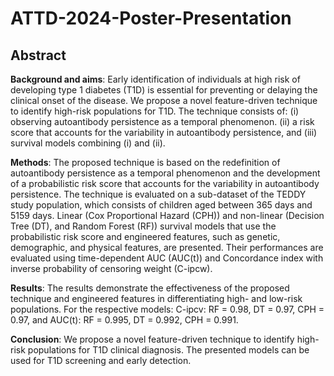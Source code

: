 # ATTD-2024-Poster-Presentation


## Abstract

**Background and aims**: Early identification of individuals at high risk of developing type 1 diabetes (T1D) is essential for preventing or delaying the clinical onset of the disease. We propose a novel feature-driven technique to identify high-risk populations for T1D. The technique consists of: (i) observing autoantibody persistence as a temporal phenomenon. (ii) a risk score that accounts for the variability in autoantibody persistence, and (iii) survival models combining (i) and (ii). 

**Methods**: The proposed technique is based on the redefinition of autoantibody persistence as a temporal phenomenon and the development of a probabilistic risk score that accounts for the variability in autoantibody persistence. The technique is evaluated on a sub-dataset of the TEDDY study population, which consists of children aged between 365 days and 5159 days. Linear (Cox Proportional Hazard (CPH)) and non-linear (Decision Tree (DT), and Random Forest (RF)) survival models that use the probabilistic risk score and engineered features, such as genetic, demographic, and physical features, are presented. Their performances are evaluated using time-dependent AUC (AUC(t)) and Concordance index with inverse probability of censoring weight (C-ipcw). 

**Results**: The results demonstrate the effectiveness of the proposed technique and engineered features in differentiating high- and low-risk populations. For the respective models: C-ipcv: RF = 0.98, DT = 0.97, CPH = 0.97, and AUC(t): RF = 0.995, DT = 0.992, CPH = 0.991.

**Conclusion**: We propose a novel feature-driven technique to identify high-risk populations for T1D clinical diagnosis. The presented models can be used for T1D screening and early detection.
